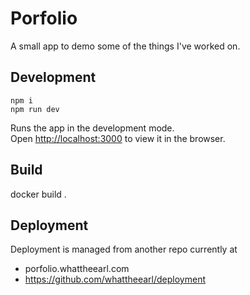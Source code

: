 # Porfolio

A small app to demo some of the things I've worked on.

## Development

```
npm i
npm run dev
```

Runs the app in the development mode.<br>
Open [http://localhost:3000](http://localhost:3000) to view it in the browser.

## Build

docker build .

## Deployment

Deployment is managed from another repo currently at

- porfolio.whattheearl.com
- https://github.com/whattheearl/deployment
